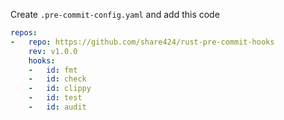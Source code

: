 Create `.pre-commit-config.yaml` and add this code
```yaml
repos:
-   repo: https://github.com/share424/rust-pre-commit-hooks
    rev: v1.0.0
    hooks:
    -   id: fmt
    -   id: check
    -   id: clippy
    -   id: test
    -   id: audit
```
